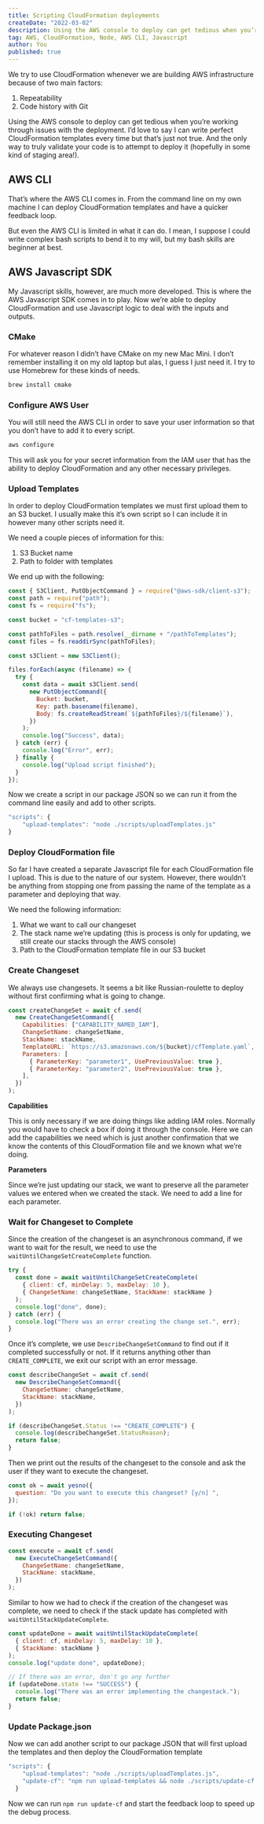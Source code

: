 ```yaml
---
title: Scripting CloudFormation deployments
createDate: "2022-03-02"
description: Using the AWS console to deploy can get tedious when you’re working through issues with the deployment. I’d love to say I can write perfect CloudFormation templates every time but that’s just not true. And the only way to truly validate your code is to attempt to deploy it (hopefully in some kind of staging area!).
tag: AWS, CloudFormation, Node, AWS CLI, Javascript
author: You
published: true
---
```


We try to use CloudFormation whenever we are building AWS infrastructure because of two main factors:

1. Repeatability
2. Code history with Git

Using the AWS console to deploy can get tedious when you’re working through issues with the deployment. I’d love to say I can write perfect CloudFormation templates every time but that’s just not true. And the only way to truly validate your code is to attempt to deploy it (hopefully in some kind of staging area!).

## AWS CLI

That’s where the AWS CLI comes in. From the command line on my own machine I can deploy CloudFormation templates and have a quicker feedback loop.

But even the AWS CLI is limited in what it can do. I mean, I suppose I could write complex bash scripts to bend it to my will, but my bash skills are beginner at best.

## AWS Javascript SDK

My Javascript skills, however, are much more developed. This is where the AWS Javascript SDK comes in to play. Now we’re able to deploy CloudFormation and use Javascript logic to deal with the inputs and outputs.

### CMake

For whatever reason I didn’t have CMake on my new Mac Mini. I don’t remember installing it on my old laptop but alas, I guess I just need it. I try to use Homebrew for these kinds of needs.

```jsx
brew install cmake
```

### Configure AWS User

You will still need the AWS CLI in order to save your user information so that you don’t have to add it to every script.

```jsx
aws configure
```

This will ask you for your secret information from the IAM user that has the ability to deploy CloudFormation and any other necessary privileges.

### Upload Templates

In order to deploy CloudFormation templates we must first upload them to an S3 bucket. I usually make this it’s own script so I can include it in however many other scripts need it.

We need a couple pieces of information for this:

1. S3 Bucket name
2. Path to folder with templates

We end up with the following:

```jsx
const { S3Client, PutObjectCommand } = require("@aws-sdk/client-s3");
const path = require("path");
const fs = require("fs");

const bucket = "cf-templates-s3";

const pathToFiles = path.resolve(__dirname + "/pathToTemplates");
const files = fs.readdirSync(pathToFiles);

const s3Client = new S3Client();

files.forEach(async (filename) => {
  try {
    const data = await s3Client.send(
      new PutObjectCommand({
        Bucket: bucket,
        Key: path.basename(filename),
        Body: fs.createReadStream(`${pathToFiles}/${filename}`),
      })
    );
    console.log("Success", data);
  } catch (err) {
    console.log("Error", err);
  } finally {
    console.log("Upload script finished");
  }
});
```

Now we create a script in our package JSON so we can run it from the command line easily and add to other scripts.

```jsx
"scripts": {
    "upload-templates": "node ./scripts/uploadTemplates.js"
}
```

### Deploy CloudFormation file

So far I have created a separate Javascript file for each CloudFormation file I upload. This is due to the nature of our system. However, there wouldn’t be anything from stopping one from passing the name of the template as a parameter and deploying that way.

We need the following information:

1. What we want to call our changeset
2. The stack name we’re updating (this is process is only for updating, we still create our stacks through the AWS console)
3. Path to the CloudFormation template file in our S3 bucket

### Create Changeset

We always use changesets. It seems a bit like Russian-roulette to deploy without first confirming what is going to change.

```jsx
const createChangeSet = await cf.send(
  new CreateChangeSetCommand({
    Capabilities: ["CAPABILITY_NAMED_IAM"],
    ChangeSetName: changeSetName,
    StackName: stackName,
    TemplateURL: `https://s3.amazonaws.com/${bucket}/cfTemplate.yaml`,
    Parameters: [
      { ParameterKey: "parameter1", UsePreviousValue: true },
      { ParameterKey: "parameter2", UsePreviousValue: true },
    ],
  })
);
```

**Capabilities**

This is only necessary if we are doing things like adding IAM roles. Normally you would have to check a box if doing it through the console. Here we can add the capabilities we need which is just another confirmation that we know the contents of this CloudFormation file and we known what we’re doing.

**Parameters**

Since we’re just updating our stack, we want to preserve all the parameter values we entered when we created the stack. We need to add a line for each parameter.

### Wait for Changeset to Complete

Since the creation of the changeset is an asynchronous command, if we want to wait for the result, we need to use the `waitUntilChangeSetCreateComplete` function.

```jsx
try {
  const done = await waitUntilChangeSetCreateComplete(
    { client: cf, minDelay: 5, maxDelay: 10 },
    { ChangeSetName: changeSetName, StackName: stackName }
  );
  console.log("done", done);
} catch (err) {
  console.log("There was an error creating the change set.", err);
}
```

Once it’s complete, we use `DescribeChangeSetCommand` to find out if it completed successfully or not. If it returns anything other than `CREATE_COMPLETE`, we exit our script with an error message.

```jsx
const describeChangeSet = await cf.send(
  new DescribeChangeSetCommand({
    ChangeSetName: changeSetName,
    StackName: stackName,
  })
);

if (describeChangeSet.Status !== "CREATE_COMPLETE") {
  console.log(describeChangeSet.StatusReason);
  return false;
}
```

Then we print out the results of the changeset to the console and ask the user if they want to execute the changeset.

```jsx
const ok = await yesno({
  question: "Do you want to execute this changeset? [y/n] ",
});

if (!ok) return false;
```

### Executing Changeset

```jsx
const execute = await cf.send(
  new ExecuteChangeSetCommand({
    ChangeSetName: changeSetName,
    StackName: stackName,
  })
);
```

Similar to how we had to check if the creation of the changeset was complete, we need to check if the stack update has completed with `waitUntilStackUpdateComplete`.

```jsx
const updateDone = await waitUntilStackUpdateComplete(
  { client: cf, minDelay: 5, maxDelay: 10 },
  { StackName: stackName }
);
console.log("update done", updateDone);

// If there was an error, don't go any further
if (updateDone.state !== "SUCCESS") {
  console.log("There was an error implementing the changestack.");
  return false;
}
```

### Update Package.json

Now we can add another script to our package JSON that will first upload the templates and then deploy the CloudFormation template

```jsx
"scripts": {
    "upload-templates": "node ./scripts/uploadTemplates.js",
    "update-cf": "npm run upload-templates && node ./scripts/update-cf.js"
  }
```

Now we can run `npm run update-cf` and start the feedback loop to speed up the debug process.
